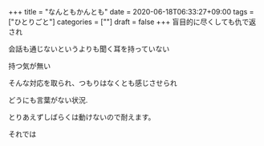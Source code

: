+++
title = "なんともかんとも"
date = 2020-06-18T06:33:27+09:00
tags = ["ひとりごと"]
categories = [""]
draft = false
+++
盲目的に尽くしても仇で返され

会話も通じないというよりも聞く耳を持っていない

持つ気が無い

そんな対応を取られ、つもりはなくとも感じさせられ

どうにも言葉がない状況.

とりあえずしばらくは動けないので耐えます。

それでは

